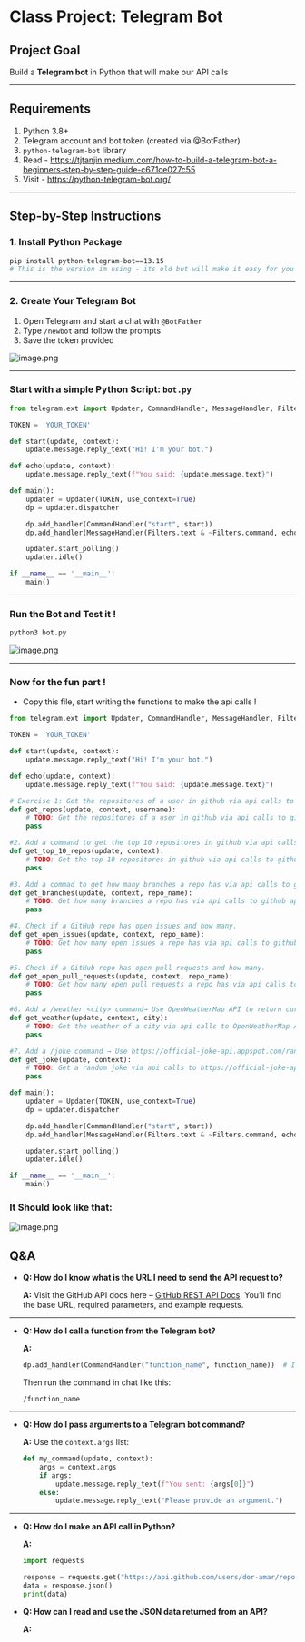 # Class Project: Telegram Bot

## Project Goal

Build a **Telegram bot** in Python that will make our API calls

---

## Requirements

1. Python 3.8+
2. Telegram account and bot token (created via @BotFather)
3. `python-telegram-bot` library
4. Read - https://tjtanjin.medium.com/how-to-build-a-telegram-bot-a-beginners-step-by-step-guide-c671ce027c55
5. Visit - https://python-telegram-bot.org/

---

## Step-by-Step Instructions

### 1. Install Python Package

```bash
pip install python-telegram-bot==13.15
# This is the version im using - its old but will make it easy for you to start, you can use another one if you like - syntax might be diffrent (read the docs to implement)! 
```

---

### 2. Create Your Telegram Bot

1. Open Telegram and start a chat with `@BotFather`
2. Type `/newbot` and follow the prompts
3. Save the token provided

![image.png](../telegram_api_bot/assets/1.png)

---

### Start with a simple Python Script: `bot.py`

```python
from telegram.ext import Updater, CommandHandler, MessageHandler, Filters

TOKEN = 'YOUR_TOKEN'

def start(update, context):
    update.message.reply_text("Hi! I'm your bot.")

def echo(update, context):
    update.message.reply_text(f"You said: {update.message.text}")

def main():
    updater = Updater(TOKEN, use_context=True)
    dp = updater.dispatcher

    dp.add_handler(CommandHandler("start", start))
    dp.add_handler(MessageHandler(Filters.text & ~Filters.command, echo))

    updater.start_polling()
    updater.idle()

if __name__ == '__main__':
    main()
```

---

### Run the Bot and Test it !

```bash
python3 bot.py
```

![image.png](../telegram_api_bot/assets/2.png)


---

### Now for the fun part !

- Copy this file, start writing the functions to make the api calls !

```python
from telegram.ext import Updater, CommandHandler, MessageHandler, Filters

TOKEN = 'YOUR_TOKEN'

def start(update, context):
    update.message.reply_text("Hi! I'm your bot.")

def echo(update, context):
    update.message.reply_text(f"You said: {update.message.text}")

# Exercise 1: Get the repositores of a user in github via api calls to github api
def get_repos(update, context, username):
    # TODO: Get the repositores of a user in github via api calls to github api
    pass

#2. Add a command to get the top 10 repositores in github via api calls to github api
def get_top_10_repos(update, context):
    # TODO: Get the top 10 repositores in github via api calls to github api
    pass

#3. Add a commad to get how many branches a repo has via api calls to github api
def get_branches(update, context, repo_name):
    # TODO: Get how many branches a repo has via api calls to github api
    pass

#4. Check if a GitHub repo has open issues and how many.
def get_open_issues(update, context, repo_name):
    # TODO: Get how many open issues a repo has via api calls to github api
    pass

#5. Check if a GitHub repo has open pull requests and how many.
def get_open_pull_requests(update, context, repo_name):
    # TODO: Get how many open pull requests a repo has via api calls to github api
    pass    

#6. Add a /weather <city> command→ Use OpenWeatherMap API to return current weather.
def get_weather(update, context, city):
    # TODO: Get the weather of a city via api calls to OpenWeatherMap API
    pass

#7. Add a /joke command → Use https://official-joke-api.appspot.com/random_joke API to return a random joke.
def get_joke(update, context):
    # TODO: Get a random joke via api calls to https://official-joke-api.appspot.com/random_joke API
    pass

def main():
    updater = Updater(TOKEN, use_context=True)
    dp = updater.dispatcher

    dp.add_handler(CommandHandler("start", start))
    dp.add_handler(MessageHandler(Filters.text & ~Filters.command, echo))

    updater.start_polling()
    updater.idle()

if __name__ == '__main__':
    main()

```

### It Should look like that:

![image.png](../telegram_api_bot/assets/3.png)

## **Q&A**

- **Q: How do I know what is the URL I need to send the API request to?**
    
    **A:** Visit the GitHub API docs here – [GitHub REST API Docs](https://docs.github.com/en/rest/repos?apiVersion=2022-11-28). You’ll find the base URL, required parameters, and example requests.
    

---

- **Q: How do I call a function from the Telegram bot?**
    
    **A:**
    
    ```python
    dp.add_handler(CommandHandler("function_name", function_name))  # Inside main()
    ```
    
    Then run the command in chat like this:
    
    ```
    /function_name
    ```
    

---

- **Q: How do I pass arguments to a Telegram bot command?**
    
    **A:** Use the `context.args` list:
    
    ```python
    def my_command(update, context):
        args = context.args
        if args:
            update.message.reply_text(f"You sent: {args[0]}")
        else:
            update.message.reply_text("Please provide an argument.")
    ```
    

---

- **Q: How do I make an API call in Python?**
    
    **A:**
    
    ```python
    import requests
    
    response = requests.get("https://api.github.com/users/dor-amar/repos")
    data = response.json()
    print(data)
    ```
    
- **Q: How can I read and use the JSON data returned from an API?**
    
    **A:**